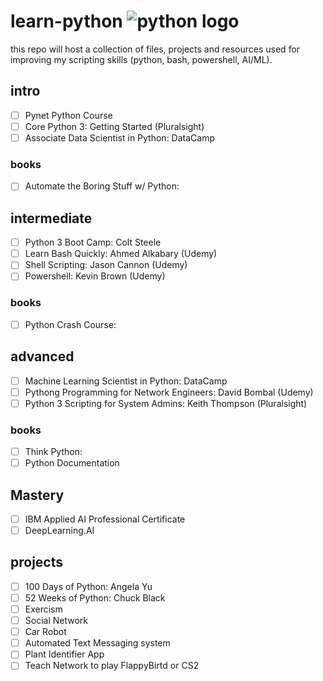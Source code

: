 # learn-python ![python logo](https://www.python.org/static/community_logos/python-powered-w-70x28.png)

this repo will host a collection of files, projects and resources used for improving my scripting skills (python, bash, powershell, AI/ML). 

## intro
- [ ] Pynet Python Course
- [ ] Core Python 3: Getting Started (Pluralsight)
- [ ] Associate Data Scientist in Python: DataCamp
### books
- [ ] Automate the Boring Stuff w/ Python: 

## intermediate
- [ ] Python 3 Boot Camp: Colt Steele
- [ ] Learn Bash Quickly: Ahmed Alkabary (Udemy)
- [ ] Shell Scripting: Jason Cannon (Udemy)
- [ ] Powershell: Kevin Brown (Udemy)
### books
- [ ] Python Crash Course:

## advanced
- [ ] Machine Learning Scientist in Python: DataCamp
- [ ] Pythong Programming for Network Engineers: David Bombal (Udemy)
- [ ] Python 3 Scripting for System Admins: Keith Thompson (Pluralsight)
### books
- [ ] Think Python:
- [ ] Python Documentation

## Mastery
- [ ] IBM Applied AI Professional Certificate
- [ ] DeepLearning.AI

## projects
- [ ] 100 Days of Python: Angela Yu
- [ ] 52 Weeks of Python: Chuck Black
- [ ] Exercism
- [ ] Social Network
- [ ] Car Robot
- [ ] Automated Text Messaging system
- [ ] Plant Identifier App
- [ ] Teach Network to play FlappyBirtd or CS2
